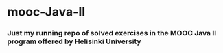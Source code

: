 # mooc-Java-II
### Just my running repo of solved exercises in the MOOC Java II program offered by Helisinki University
